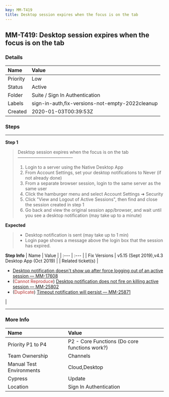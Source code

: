 ```yaml
---
key: MM-T419
title: Desktop session expires when the focus is on the tab
---
```


## MM-T419: Desktop session expires when the focus is on the tab

### Details

| Name     | Value                                           |
| :------- | :---------------------------------------------- |
| Priority | Low                                             |
| Status   | Active                                          |
| Folder   | Suite / Sign In Authentication                  |
| Labels   | sign-in-auth,fix-versions-not-empty-2022cleanup |
| Created  | 2020-01-03T00:39:53Z                            |

### Steps

<hr/>

**Step 1**

> <article>Desktop session expires when the focus is on the tab<br />–––––––––––––––––––––––––<ol><li>Login to a server using the Native Desktop App</li><li>From Account Settings, set your desktop notifications to Never (if not already done)</li><li>From a separate browser session, login to the same server as the same user</li><li>Click the hamburger menu and select Account Settings ➜ Security</li><li>Click "View and Logout of Active Sessions", then find and close the session created in step 1</li><li>Go back and view the original session app/browser, and wait until you see a desktop notification (may take up to a minute)</li></ol></article>

**Expected**

> <article><ul><li>Desktop notification is sent (may take up to 1 min)</li><li>Login page shows a message above the login box that the session has expired.</li></ul></article>

**Step Info**
| Name | Value |
| :--- | :--- |
| Fix Versions | v5.15 (Sept 2019),v4.3 Desktop App (Oct 2019) |
| Related ticket(s) | <ul><li><a href="https://mattermost.atlassian.net/browse/MM-17608">Desktop notification doesn't show up after force logging out of an active session — MM-17608</a></li><li>(<span style="color:rgb(184, 49, 47)">Cannot Reproduce</span>) <a href="https://mattermost.atlassian.net/browse/MM-25802">Desktop notification does not fire on killing active session — MM-25802</a></li><li>(<span style="color:rgb(184, 49, 47)">Duplicate</span>) <a href="https://mattermost.atlassian.net/browse/MM-25871">Timeout notification will persist — MM-25871</a></li></ul> |

<hr/>

### More Info

| Name                     | Value                                         |
| :----------------------- | :-------------------------------------------- |
| Priority P1 to P4        | P2 - Core Functions (Do core functions work?) |
| Team Ownership           | Channels                                      |
| Manual Test Environments | Cloud,Desktop                                 |
| Cypress                  | Update                                        |
| Location                 | Sign In Authentication                        |
